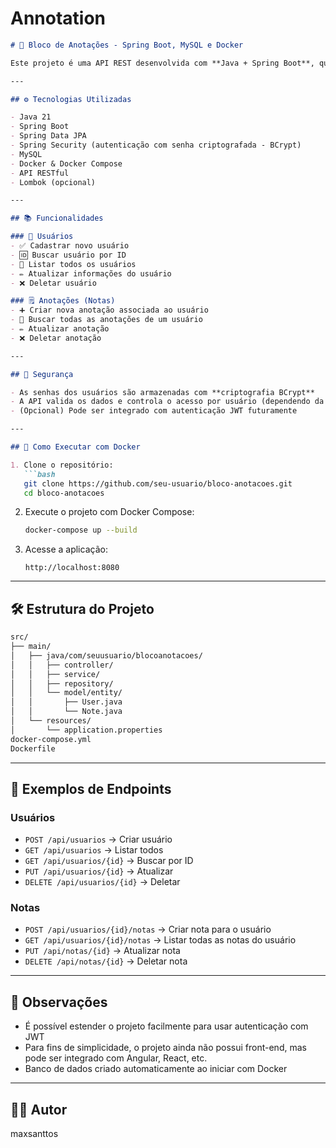 # Annotation

````markdown
# 📝 Bloco de Anotações - Spring Boot, MySQL e Docker

Este projeto é uma API REST desenvolvida com **Java + Spring Boot**, que oferece um sistema de **bloco de anotações com autenticação de usuários**. O sistema permite que usuários façam login e gerenciem suas próprias anotações de forma segura, com persistência no **MySQL** e infraestrutura containerizada com **Docker**.

---

## ⚙️ Tecnologias Utilizadas

- Java 21
- Spring Boot
- Spring Data JPA
- Spring Security (autenticação com senha criptografada - BCrypt)
- MySQL
- Docker & Docker Compose
- API RESTful
- Lombok (opcional)

---

## 📚 Funcionalidades

### 👤 Usuários
- ✅ Cadastrar novo usuário
- 🆔 Buscar usuário por ID
- 📄 Listar todos os usuários
- ✏️ Atualizar informações do usuário
- ❌ Deletar usuário

### 🗒️ Anotações (Notas)
- ➕ Criar nova anotação associada ao usuário
- 🧾 Buscar todas as anotações de um usuário
- ✏️ Atualizar anotação
- ❌ Deletar anotação

---

## 🔐 Segurança

- As senhas dos usuários são armazenadas com **criptografia BCrypt**
- A API valida os dados e controla o acesso por usuário (dependendo da configuração)
- (Opcional) Pode ser integrado com autenticação JWT futuramente

---

## 🐳 Como Executar com Docker

1. Clone o repositório:
   ```bash
   git clone https://github.com/seu-usuario/bloco-anotacoes.git
   cd bloco-anotacoes
````

2. Execute o projeto com Docker Compose:

   ```bash
   docker-compose up --build
   ```

3. Acesse a aplicação:

   ```
   http://localhost:8080
   ```

---

## 🛠️ Estrutura do Projeto

```bash
src/
├── main/
│   ├── java/com/seuusuario/blocoanotacoes/
│   │   ├── controller/
│   │   ├── service/
│   │   ├── repository/
│   │   └── model/entity/
│   │       ├── User.java
│   │       └── Note.java
│   └── resources/
│       └── application.properties
docker-compose.yml
Dockerfile
```

---

## 🧪 Exemplos de Endpoints

### Usuários

* `POST /api/usuarios` → Criar usuário
* `GET /api/usuarios` → Listar todos
* `GET /api/usuarios/{id}` → Buscar por ID
* `PUT /api/usuarios/{id}` → Atualizar
* `DELETE /api/usuarios/{id}` → Deletar

### Notas

* `POST /api/usuarios/{id}/notas` → Criar nota para o usuário
* `GET /api/usuarios/{id}/notas` → Listar todas as notas do usuário
* `PUT /api/notas/{id}` → Atualizar nota
* `DELETE /api/notas/{id}` → Deletar nota

---

## 📌 Observações

* É possível estender o projeto facilmente para usar autenticação com JWT
* Para fins de simplicidade, o projeto ainda não possui front-end, mas pode ser integrado com Angular, React, etc.
* Banco de dados criado automaticamente ao iniciar com Docker

---

## 👨‍💻 Autor

maxsanttos

```



